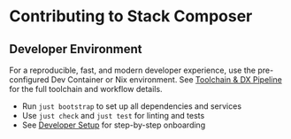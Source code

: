 # Contributing to Stack Composer

## Developer Environment

For a reproducible, fast, and modern developer experience, use the pre-configured Dev Container or Nix environment. See [Toolchain & DX Pipeline](../toolchain.md) for the full toolchain and workflow details.

- Run `just bootstrap` to set up all dependencies and services
- Use `just check` and `just test` for linting and tests
- See [Developer Setup](dev-setup.md) for step-by-step onboarding
